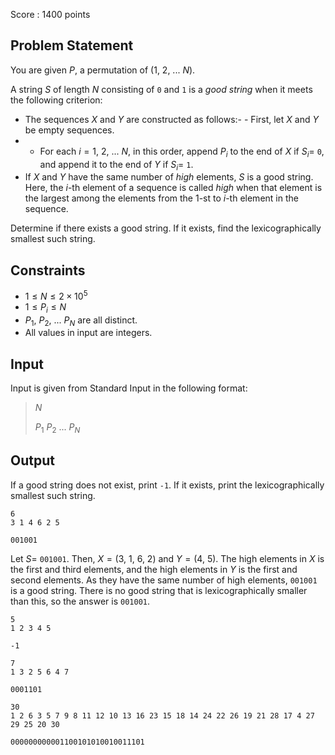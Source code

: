 Score : $1400$ points

## Problem Statement

You are given $P$, a permutation of $(1,\ 2,\ ...\ N)$.

A string $S$ of length $N$ consisting of `0` and `1` is a *good string* when it meets the following criterion:

- The sequences $X$ and $Y$ are constructed as follows:-   - First, let $X$ and $Y$ be empty sequences.
-   - For each $i=1,\ 2,\ ...\ N$, in this order, append $P_i$ to the end of $X$ if $S_i=$ `0`, and append it to the end of $Y$ if $S_i=$ `1`.
- If $X$ and $Y$ have the same number of *high* elements, $S$ is a good string.
Here, the $i$-th element of a sequence is called *high* when that element is the largest among the elements from the $1$-st to $i$-th element in the sequence.

Determine if there exists a good string. If it exists, find the lexicographically smallest such string.

## Constraints

- $1 \leq N \leq 2 \times 10^5$
- $1 \leq P_i \leq N$
- $P_1,\ P_2,\ ...\ P_N$ are all distinct.
- All values in input are integers.

## Input

Input is given from Standard Input in the following format:

> $N$
> 
> $P_1$ $P_2$ $...$ $P_N$

## Output

If a good string does not exist, print `-1`.
If it exists, print the lexicographically smallest such string.

```input1
6
3 1 4 6 2 5
```

```output1
001001
```

Let $S=$ `001001`. Then, $X=(3,\ 1,\ 6,\ 2)$ and $Y=(4,\ 5)$.
The high elements in $X$ is the first and third elements, and the high elements in $Y$ is the first and second elements.
As they have the same number of high elements, `001001` is a good string.
There is no good string that is lexicographically smaller than this, so the answer is `001001`.

```input2
5
1 2 3 4 5
```

```output2
-1
```

```input3
7
1 3 2 5 6 4 7
```

```output3
0001101
```

```input4
30
1 2 6 3 5 7 9 8 11 12 10 13 16 23 15 18 14 24 22 26 19 21 28 17 4 27 29 25 20 30
```

```output4
000000000001100101010010011101
```
